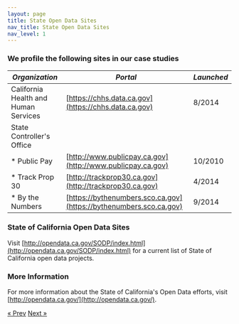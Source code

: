 ```yaml
---
layout: page
title: State Open Data Sites
nav_title: State Open Data Sites
nav_level: 1
---
```


### We profile the following sites in our case studies

*Organization* | *Portal* | *Launched*
---|---|---
California Health and Human Services | [https://chhs.data.ca.gov](https://chhs.data.ca.gov) | 8/2014
State Controller's Office | 
* Public Pay | [http://www.publicpay.ca.gov](http://www.publicpay.ca.gov) | 10/2010
* Track Prop 30 | [http://trackprop30.ca.gov](http://trackprop30.ca.gov) | 4/2014
* By the Numbers | [https://bythenumbers.sco.ca.gov](https://bythenumbers.sco.ca.gov) | 9/2014

### State of California Open Data Sites  
Visit [http://opendata.ca.gov/SODP/index.html](http://opendata.ca.gov/SODP/index.html) for a current list of State of California open data projects. 


### More Information
For more information about the State of California's Open Data efforts, visit [http://opendata.ca.gov/](http://opendata.ca.gov/).

<!-- Pagination -->
<div class="pagination">
  <a class="pagination-item older" href="{{ site.baseurl }}/08-Privacy">&laquo; Prev</a>
  <a class="pagination-item newer" href="{{ site.baseurl }}/10-Acknowledgements">Next &raquo;</a>
</div>
